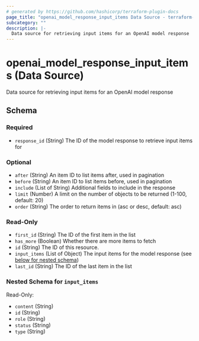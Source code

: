```yaml
---
# generated by https://github.com/hashicorp/terraform-plugin-docs
page_title: "openai_model_response_input_items Data Source - terraform-provider-openai"
subcategory: ""
description: |-
  Data source for retrieving input items for an OpenAI model response
---
```


# openai_model_response_input_items (Data Source)

Data source for retrieving input items for an OpenAI model response



<!-- schema generated by tfplugindocs -->
## Schema

### Required

- `response_id` (String) The ID of the model response to retrieve input items for

### Optional

- `after` (String) An item ID to list items after, used in pagination
- `before` (String) An item ID to list items before, used in pagination
- `include` (List of String) Additional fields to include in the response
- `limit` (Number) A limit on the number of objects to be returned (1-100, default: 20)
- `order` (String) The order to return items in (asc or desc, default: asc)

### Read-Only

- `first_id` (String) The ID of the first item in the list
- `has_more` (Boolean) Whether there are more items to fetch
- `id` (String) The ID of this resource.
- `input_items` (List of Object) The input items for the model response (see [below for nested schema](#nestedatt--input_items))
- `last_id` (String) The ID of the last item in the list

<a id="nestedatt--input_items"></a>
### Nested Schema for `input_items`

Read-Only:

- `content` (String)
- `id` (String)
- `role` (String)
- `status` (String)
- `type` (String)
